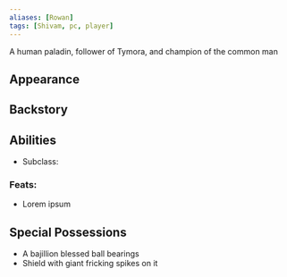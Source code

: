 ```yaml
---
aliases: [Rowan]
tags: [Shivam, pc, player]
---
```

A human paladin, follower of Tymora, and champion of the common man

## Appearance

## Backstory

## Abilities
- Subclass: 

### Feats:
- Lorem ipsum

## Special Possessions
- A bajillion blessed ball bearings
- Shield with giant fricking spikes on it
